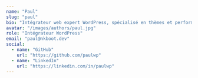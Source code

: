 ```yaml
---
name: "Paul"
slug: "paul"
bio: "Intégrateur web expert WordPress, spécialisé en thèmes et performance."
avatar: "/images/authors/paul.jpg"
role: "Intégrateur WordPress"
email: "paul@nkboot.dev"
social:
  - name: "GitHub"
    url: "https://github.com/paulwp"
  - name: "LinkedIn"
    url: "https://linkedin.com/in/paulwp"
---
```

